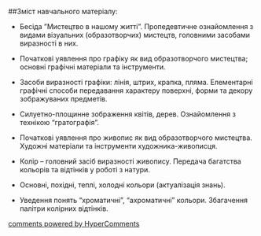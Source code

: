 <div id="hypercomments_widget" class="js-hypercomments-widget invisible"></div>

##Зміст навчального матеріалу:

*	Бесіда ”Мистецтво в нашому житті”. Пропедевтичне ознайомлення з видами візуальних (образотворчих) мистецтв, головними засобами виразності в них.

*	Початкові уявлення про графіку як вид образотворчого мистецтва; основні графічні матеріали та інструменти.

*	Засоби виразності графіки: лінія, штрих, крапка, пляма. Елементарні графічні способи передавання характеру поверхні, форми та декору зображуваних предметів.

*	Силуетно-площинне зображення квітів, дерев. Ознайомлення з технікою “гратографія”.

*	Початкові уявлення про живопис як вид образотворчого мистецтва. Художні матеріали та інструменти художника-живописця. 

*	Колір – головний засіб виразності живопису. Передача багатства кольорів та відтінків у роботі з натури.

*	Основні, похідні, теплі, холодні кольори (актуалізація знань). 

*	Уведення понять “хроматичні”, “ахроматичні” кольори. Збагачення палітри колірних відтінків. 


<div class="js-hypercomments-container">
    <a href="http://hypercomments.com" class="hc-link" title="comments widget">comments powered by HyperComments</a>
</div>